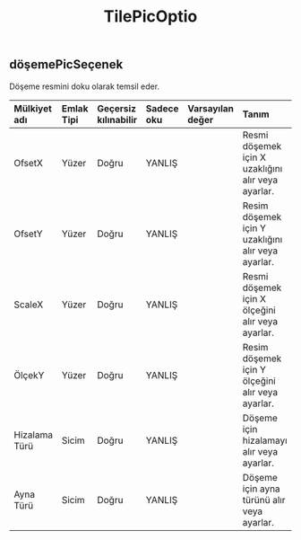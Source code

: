 ﻿---
title: TilePicOptio
second_title: Aspose.Cells Cloud Documen
type: docs
url: /tr/specification/model/tilepicoption/
description: "Aspose.Cells Bulut modeli spesifikasyonu: TilePicOption. Açma, oluşturma, düzenleme, bölme, birleştirme, karşılaştırma ve dönüştürme gibi özelliklerle Excel ve diğer elektronik tablo belgelerini zahmetsizce yönetin"
kwords: Excel, Office, Elektronik Tablo, Cloud REST API, TilePicOption
weight: 50
---
## **döşemePicSeçenek**

 Döşeme resmini doku olarak temsil eder.

| Mülkiyet adı| Emlak Tipi| Geçersiz kılınabilir| Sadece oku| Varsayılan değer| Tanım|
|:- |:- |:- |:- |:- |:- |
| OfsetX| Yüzer| Doğru| YANLIŞ|| Resmi döşemek için X uzaklığını alır veya ayarlar.|
| OfsetY| Yüzer| Doğru| YANLIŞ|| Resim döşemek için Y uzaklığını alır veya ayarlar.|
| ScaleX| Yüzer| Doğru| YANLIŞ||Resmi döşemek için X ölçeğini alır veya ayarlar.|
| ÖlçekY| Yüzer| Doğru| YANLIŞ|| Resim döşemek için Y ölçeğini alır veya ayarlar.|
| Hizalama Türü| Sicim| Doğru| YANLIŞ|| Döşeme için hizalamayı alır veya ayarlar.|
| Ayna Türü| Sicim| Doğru| YANLIŞ|| Döşeme için ayna türünü alır veya ayarlar.|

